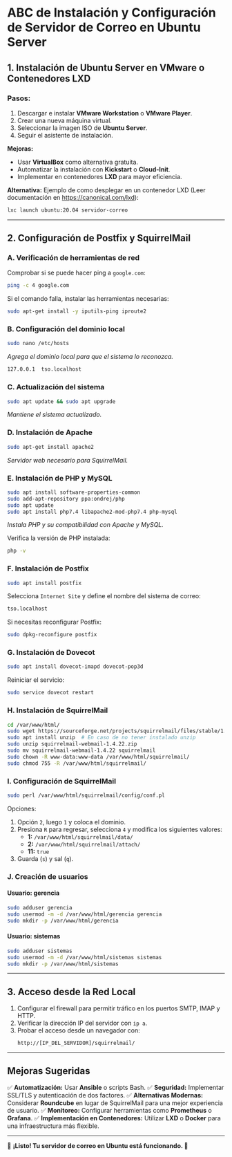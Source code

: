 # ABC de Instalación y Configuración de Servidor de Correo en Ubuntu Server

## **1. Instalación de Ubuntu Server en VMware o Contenedores LXD**
### **Pasos:**
1. Descargar e instalar **VMware Workstation** o **VMware Player**.
2. Crear una nueva máquina virtual.
3. Seleccionar la imagen ISO de **Ubuntu Server**.
4. Seguir el asistente de instalación.

**Mejoras:**
- Usar **VirtualBox** como alternativa gratuita.
- Automatizar la instalación con **Kickstart** o **Cloud-Init**.
- Implementar en contenedores **LXD** para mayor eficiencia.

**Alternativa:** Ejemplo de como desplegar en un contenedor LXD (Leer documentación en https://canonical.com/lxd):
```bash
lxc launch ubuntu:20.04 servidor-correo
```
---
## **2. Configuración de Postfix y SquirrelMail**
### **A. Verificación de herramientas de red**
Comprobar si se puede hacer ping a `google.com`:
```bash
ping -c 4 google.com
```
Si el comando falla, instalar las herramientas necesarias:
```bash
sudo apt-get install -y iputils-ping iproute2
```

### **B. Configuración del dominio local**
```bash
sudo nano /etc/hosts
```
*Agrega el dominio local para que el sistema lo reconozca.*
```bash
127.0.0.1  tso.localhost
```

### **C. Actualización del sistema**
```bash
sudo apt update && sudo apt upgrade
```
*Mantiene el sistema actualizado.*

### **D. Instalación de Apache**
```bash
sudo apt-get install apache2
```
*Servidor web necesario para SquirrelMail.*

### **E. Instalación de PHP y MySQL**
```bash
sudo apt install software-properties-common
sudo add-apt-repository ppa:ondrej/php
sudo apt update
sudo apt install php7.4 libapache2-mod-php7.4 php-mysql
```
*Instala PHP y su compatibilidad con Apache y MySQL.*

Verifica la versión de PHP instalada:
```bash
php -v
```

### **F. Instalación de Postfix**
```bash
sudo apt install postfix
```
Selecciona `Internet Site` y define el nombre del sistema de correo:
```bash
tso.localhost
```
Si necesitas reconfigurar Postfix:
```bash
sudo dpkg-reconfigure postfix
```

### **G. Instalación de Dovecot**
```bash
sudo apt install dovecot-imapd dovecot-pop3d
```
Reiniciar el servicio:
```bash
sudo service dovecot restart
```

### **H. Instalación de SquirrelMail**
```bash
cd /var/www/html/
sudo wget https://sourceforge.net/projects/squirrelmail/files/stable/1.4.22/squirrelmail-webmail-1.4.22.zip
sudo apt install unzip  # En caso de no tener instalado unzip
sudo unzip squirrelmail-webmail-1.4.22.zip
sudo mv squirrelmail-webmail-1.4.22 squirrelmail
sudo chown -R www-data:www-data /var/www/html/squirrelmail/
sudo chmod 755 -R /var/www/html/squirrelmail/
```

### **I. Configuración de SquirrelMail**
```bash
sudo perl /var/www/html/squirrelmail/config/conf.pl
```
Opciones:
1. Opción `2`, luego `1` y coloca el dominio.
2. Presiona `R` para regresar, selecciona `4` y modifica los siguientes valores:
   - **1:** `/var/www/html/squirrelmail/data/`
   - **2:** `/var/www/html/squirrelmail/attach/`
   - **11:** `true`
3. Guarda (`s`) y sal (`q`).

### **J. Creación de usuarios**
#### Usuario: gerencia
```bash
sudo adduser gerencia
sudo usermod -m -d /var/www/html/gerencia gerencia
sudo mkdir -p /var/www/html/gerencia
```
#### Usuario: sistemas
```bash
sudo adduser sistemas
sudo usermod -m -d /var/www/html/sistemas sistemas
sudo mkdir -p /var/www/html/sistemas
```

---
## **3. Acceso desde la Red Local**
1. Configurar el firewall para permitir tráfico en los puertos SMTP, IMAP y HTTP.
2. Verificar la dirección IP del servidor con `ip a`.
3. Probar el acceso desde un navegador con:
   ```
   http://[IP_DEL_SERVIDOR]/squirrelmail/
   ```

---
## **Mejoras Sugeridas**
  ✅ **Automatización:** Usar **Ansible** o scripts Bash.
  ✅ **Seguridad:** Implementar SSL/TLS y autenticación de dos factores.
  ✅ **Alternativas Modernas:** Considerar **Roundcube** en lugar de SquirrelMail para una mejor experiencia de usuario.
  ✅ **Monitoreo:** Configurar herramientas como **Prometheus** o **Grafana**.
  ✅ **Implementación en Contenedores:** Utilizar **LXD** o **Docker** para una infraestructura más flexible.

---
📌 **¡Listo! Tu servidor de correo en Ubuntu está funcionando. 🚀**
